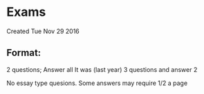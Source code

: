 # Exams
Created Tue Nov 29 2016

Format:
-------
2 questions;
Answer all
It was (last year) 3 questions and answer 2

No essay type quesions.
Some answers may require 1/2 a page


